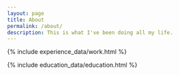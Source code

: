 ```yaml
---
layout: page
title: About
permalink: /about/
description: This is what I've been doing all my life.
---
```


{% include experience_data/work.html %}

{% include education_data/education.html %}
